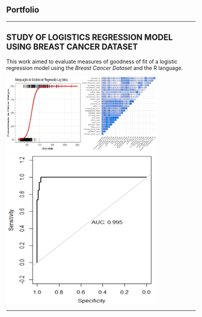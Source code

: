 ## Portfolio

---

## STUDY OF LOGISTICS REGRESSION MODEL USING BREAST CANCER DATASET

This work aimed to evaluate measures of goodness of fit of a logistic regression model using the _Breast Cancer Dataset_ and the R language.

<img src="images/adequação_curva.png?raw=true" style="height: 200px; width:200px;"/><img src="images/matriz_correla.png?raw=true" style="height: 200px; width:200px;"/>
<img src="images/roc.png?raw=true" style="height: 400px; width:400px;"/>



---
